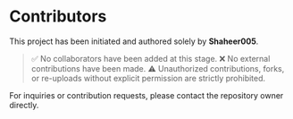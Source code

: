 # Contributors

This project has been initiated and authored solely by **Shaheer005**.

> ✅ No collaborators have been added at this stage.
> ❌ No external contributions have been made.
> ⚠️ Unauthorized contributions, forks, or re-uploads without explicit permission are strictly prohibited.

For inquiries or contribution requests, please contact the repository owner directly.
